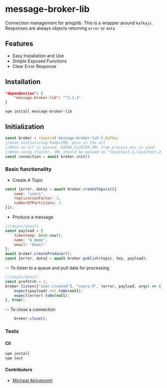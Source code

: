 message-broker-lib 
===========
Connection management for amqplib. This is a wrapper around `kafkajs`. 
Responses are always objects returning `error` or `data`


## Features
- Easy Installation and Use
- Simple Exposed Functions
- Clear Error Response

## Installation
```json
"dependencies": {
    "message-broker-lib": "^2.1.1"
}
```
```npm install message-broker-lib```

## Initialization
```javascript
const broker = require('message-broker-lib').Kafka;
//when initializing RabbitMQ, pass in the url
//When no url is passed, KAFKA_CLUSTER_URL from process.env is used
//When using cluster, URL should be passed as "localhost-1,localhost-2,localhost-3"
const connection = await broker.init()

```


### Basic functionality
- Create A Topic
```javascript
const {error, data} = await broker.createTopics([{
    name: "users",
    replicationFactor: 1,
    numberOfPartitions: 3
}]);
```

- Produce a message
```javascript
//(async/await)
const payload = {
    timestamp: Date.now(),
    name: "A Name",
    email: "Email"
};
await broker.createProducer();
const {error, data} = await broker.publish(topic, key, payload);
```


-- To listen to a queue and pull data for processing
```javascript
//(async/await)
const prefetch = 1;
broker.listen(["user.created"], "users-9", (error, payload, args) => {
    expect(payload).not.toBe(null);
    expect(error).toBe(null);
}, true);

```

-- To close a connection
```javascript
    broker.close();
```


### Tests
#### Cli
```bash
npm install
npm test
```

#### Contributors
- [Micheal Akinwonmi](https://github.com/blackhades)
